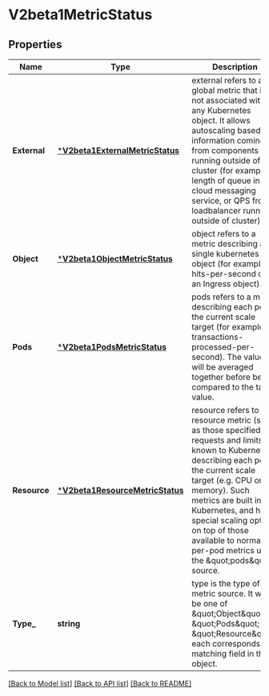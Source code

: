 # V2beta1MetricStatus

## Properties
Name | Type | Description | Notes
------------ | ------------- | ------------- | -------------
**External** | [***V2beta1ExternalMetricStatus**](v2beta1.ExternalMetricStatus.md) | external refers to a global metric that is not associated with any Kubernetes object. It allows autoscaling based on information coming from components running outside of cluster (for example length of queue in cloud messaging service, or QPS from loadbalancer running outside of cluster). | [optional] [default to null]
**Object** | [***V2beta1ObjectMetricStatus**](v2beta1.ObjectMetricStatus.md) | object refers to a metric describing a single kubernetes object (for example, hits-per-second on an Ingress object). | [optional] [default to null]
**Pods** | [***V2beta1PodsMetricStatus**](v2beta1.PodsMetricStatus.md) | pods refers to a metric describing each pod in the current scale target (for example, transactions-processed-per-second).  The values will be averaged together before being compared to the target value. | [optional] [default to null]
**Resource** | [***V2beta1ResourceMetricStatus**](v2beta1.ResourceMetricStatus.md) | resource refers to a resource metric (such as those specified in requests and limits) known to Kubernetes describing each pod in the current scale target (e.g. CPU or memory). Such metrics are built in to Kubernetes, and have special scaling options on top of those available to normal per-pod metrics using the \&quot;pods\&quot; source. | [optional] [default to null]
**Type_** | **string** | type is the type of metric source.  It will be one of \&quot;Object\&quot;, \&quot;Pods\&quot; or \&quot;Resource\&quot;, each corresponds to a matching field in the object. | [default to null]

[[Back to Model list]](../README.md#documentation-for-models) [[Back to API list]](../README.md#documentation-for-api-endpoints) [[Back to README]](../README.md)


